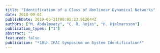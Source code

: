 ```yaml
---
title: "Identification of a Class of Nonlinear Dynamical Networks"
date: 2018-00-01
publishDate: 2019-05-31T08:05:23.912644Z
authors: ["M. Abdalmoaty", "C. R. Rojas", "H. Hjalmarsson"]
publication_types: ["1"]
abstract: ""
featured: false
publication: "*18th IFAC Symposium on System Identification*"
---
```


